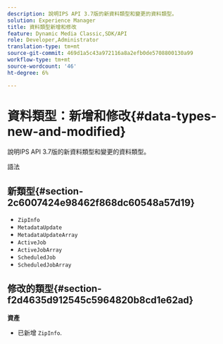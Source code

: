 ```yaml
---
description: 說明IPS API 3.7版的新資料類型和變更的資料類型。
solution: Experience Manager
title: 資料類型新增和修改
feature: Dynamic Media Classic,SDK/API
role: Developer,Administrator
translation-type: tm+mt
source-git-commit: 469d1a5c43a972116a8a2efb0de5708800130a99
workflow-type: tm+mt
source-wordcount: '46'
ht-degree: 6%

---
```



# 資料類型：新增和修改{#data-types-new-and-modified}

說明IPS API 3.7版的新資料類型和變更的資料類型。

語法

## 新類型{#section-2c6007424e98462f868dc60548a57d19}

* `ZipInfo`
* `MetadataUpdate`
* `MetadataUpdateArray`
* `ActiveJob`
* `ActiveJobArray`
* `ScheduledJob`
* `ScheduledJobArray`

## 修改的類型{#section-f2d4635d912545c5964820b8cd1e62ad}

**資產**

* 已新增 `ZipInfo`.

